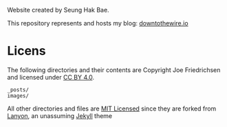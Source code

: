 Website created by Seung Hak Bae.

This repository represents and hosts my blog: [downtothewire.io](http://downtothewire.io)
# Licens

The following directories and their contents are Copyright Joe Friedrichsen and licensed under [CC BY 4.0](http://creativecommons.org/licenses/by/4.0/legalcode).

    _posts/
    images/


All other directories and files are [MIT Licensed](http://github.com/wireddown/wireddown.github.io/blob/master/LICENSE.md) since they are forked from [Lanyon](http://github.com/poole/lanyon), an unassuming [Jekyll](http://jekyllrb.com/) theme



